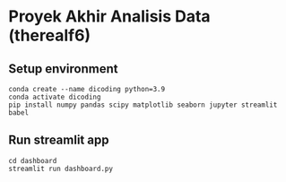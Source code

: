# Proyek Akhir Analisis Data (therealf6)

## Setup environment

```
conda create --name dicoding python=3.9
conda activate dicoding
pip install numpy pandas scipy matplotlib seaborn jupyter streamlit babel
```

## Run streamlit app

```
cd dashboard
streamlit run dashboard.py
```
